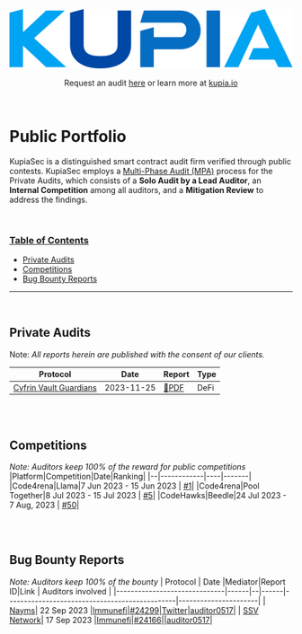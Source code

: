 ![kupia](./logo.png)

<p align="center">
  Request an audit <a href="https://tally.so/r/nWrWgR">here</a> or learn more at
  <a href="https://www.kupia.io/">kupia.io</a>
</p>

<br>

<h1 class="center" style=""> Public Portfolio </h1>

KupiaSec is a distinguished smart contract audit firm verified through public contests. KupiaSec employs a [Multi-Phase Audit (MPA)](https://files.gitbook.com/v0/b/gitbook-x-prod.appspot.com/o/spaces%2F2wLrli4OmSaWiS8fXVUZ%2Fuploads%2FF27bi4xOgnXwDYeHS68f%2FDC%20Multi-Phase%20Audit.pdf?alt=media&token=c2ffdb11-13c7-439d-8acf-50e9fdff471e) process for the Private Audits, which consists of a **Solo Audit by a Lead Auditor**, an **Internal Competition** among all auditors, and a **Mitigation Review** to address the findings.

<br>

<h3><ins>Table of Contents</ins></h3>

- [Private Audits](#private-audits)
- [Competitions](#competitions)
- [Bug Bounty Reports](#bug-bounty-reports)

<hr>
<br>

## Private Audits

Note: _All reports herein are published with the consent of our clients._

| Protocol                                    | Date       | Report                                                                        | Type |
| ------------------------------------------- | ---------- | ----------------------------------------------------------------------------- | ---- |
| [Cyfrin Vault Guardians](https://cyfrin.io) | 2023-11-25 | [:page_facing_up:PDF](./reports/pdf/2023-11-25-kupia-cyfrin-vault-guardians.pdf) | DeFi |

<br>

<br>

## Competitions

_Note: Auditors keep 100% of the reward for public competitions_
|Platform|Competition|Date|Ranking|
|--|------------|----|-------|
|Code4rena|Llama|7 Jun 2023 - 15 Jun 2023 | [#1](https://code4rena.com/contests/2023-06-llama#top)|
|Code4rena|Pool Together|8 Jul 2023 - 15 Jul 2023 | [#5](https://code4rena.com/contests/2023-07-pooltogether#top)|
|CodeHawks|Beedle|24 Jul 2023 - 7 Aug, 2023 | [#50](https://code4rena.com/contests/2023-07-pooltogether#top)|

<br>

<br>

## Bug Bounty Reports

_Note: Auditors keep 100% of the bounty_
| Protocol | Date |Mediator|Report ID|Link | Auditors involved |
|------------------------------|------|--|------|-----------------------------------------------|----------------------|
| [Nayms](https://nayms.com/)| 22 Sep 2023 |[Immunefi](https://immunefi.com/bounty/nayms/)|[#24299](https://bugs.immunefi.com/dashboard/submission/24299)|[Twitter](https://twitter.com/auditor0517/status/1709502188777586837)|[auditor0517](https://twitter.com/auditor0517)|
| [SSV Network](https://ssv.network//)| 17 Sep 2023 |[Immunefi](https://immunefi.com/bounty/ssvnetwork/)|[#24166](https://bugs.immunefi.com/dashboard/submission/24166)||[auditor0517](https://twitter.com/auditor0517)|

<br>

<br>